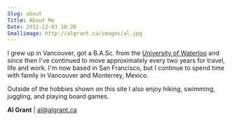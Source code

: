 ```yaml
---
Slug: about
Title: About Me
Date: 2012-12-03 10:20
Smallimage: http://algrant.ca/images/al.jpg
---
```


I grew up in Vancouver, got a B.A.Sc. from the <a href="http://uwaterloo.ca">University of Waterloo</a> and since then I've continued to move approximately every two years for travel, life and work. I'm now based in San Francisco, but I continue to spend time with family in Vancouver and Monterrey, Mexico.

Outside of the hobbies shown on this site I also enjoy hiking, swimming, juggling, and playing board games.

**Al Grant** | [al@algrant.ca](mailto:al@algrant.ca)